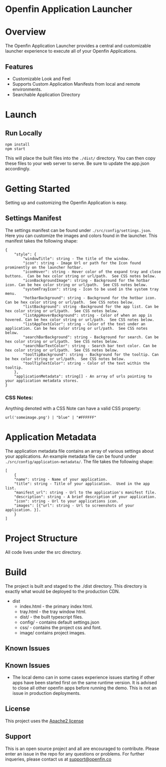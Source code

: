 Openfin Application Launcher
=============

# Overview

The Openfin Application Launcher provides a central and customizable launcher experience to execute all of your Openfin Applications.  


## Features
* Customizable Look and Feel
* Supports Custom Application Manifests from local and remote environments.
* Searchable Application Directory

# Launch

## Run Locally

```
npm install
npm start
```

This will place the built files into the `./dist/` directory.  You can then copy these files to your web server to serve.  Be sure to update the app.json accordingly.

# Getting Started

Setting up and customizing the Openfin Application is easy.

## Settings Manifest

The settings manifest can be found under `./src/config/settings.json`.  Here you can customize the images and colors found in the launcher.  This manifest takes the following shape:

```
{
    "style": {
        "windowTitle": string - The title of the window.
        "icon": string - Image Url or path for the Icon found prominently on the launcher hotbar.
        "iconHover": string - Hover color of the expand tray and close buttons.  Can be hex color string or url/path.  See CSS notes below.
        "iconBackgroundImage": string - Background for the hotbar icon. Can be hex color string or url/path.  See CSS notes below.
        "systemTrayIcon": string - Icon to be used in the system tray menu.
        "hotbarBackground": string - Background for the hotbar icon. Can be hex color string or url/path.  See CSS notes below.
        "listBackground": string -Background for the app list. Can be hex color string or url/path.  See CSS notes below.
        "listAppHoverBackground": string - Color of when an app is hovered. Can be hex color string or url/path.  See CSS notes below.
        "listAppTextColor": string - Color of the text under an application. Can be hex color string or url/path.  See CSS notes below.
        "searchBarBackground": string - Background for search. Can be hex color string or url/path.  See CSS notes below.
        "searchBarTextColor": string - Search bar text color. Can be hex color string or url/path.  See CSS notes below.
        "toolTipBackground": string - Background for the tooltip. Can be hex color string or url/path.  See CSS notes below.
        "toolTipTextColor": string - Color of the text within the tooltip.
    },
    "applicationMetadata": string[] - An array of urls pointing to your application metadata stores.
}
```

### CSS Notes:

Anything denoted with a CSS Note can have a valid CSS property:

```
url('someimage.png') | "blue" | "#FFFFFF"
```

# Application Metadata

The application metadata file contains an array of various settings about your applications.  An example metadata file can be found under `./src/config/application-metadata/`. The file takes the following shape:

```
[
    {
    "name": string - Name of your application.
    "title": string - Title of your application.  Used in the app list.
    "manifest_url": string - Url to the application's manifest file.
    "description": string - A brief description of your application.
    "icon": string - Url to your applications icon.
    "images": [{"url": string - Url to screenshots of your application. }].
    }
]
```
# Project Structure

All code lives under the src directory.


# Build

The project is built and staged to the ./dist directory.  This directory is exactly what would be deployed to the production CDN.

* dist
  * index.html - the primary index html.
  * tray.html - the tray window html.
  * dist/ - the built typescript files.
  * config/ - contains default settings.json
  * css/ - contains the project css and font.
  * image/ contains project images.

## Known Issues
## Known Issues
* The local demo can in some cases experience issues starting if other apps have been started first on the same runtime version. It is advised to close all other openfin apps before running the demo. This is not an issue in production deployments.
## License
This project uses the [Apache2 license](https://www.apache.org/licenses/LICENSE-2.0)

## Support
This is an open source project and all are encouraged to contribute.
Please enter an issue in the repo for any questions or problems. For further inqueries, please contact us at support@openfin.co